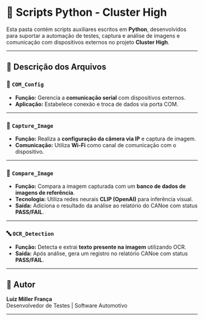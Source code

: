 # 🐍 Scripts Python - Cluster High

Esta pasta contém scripts auxiliares escritos em **Python**, desenvolvidos para suportar a automação de testes, captura e análise de imagens e comunicação com dispositivos externos no projeto **Cluster High**.

---

## 📜 Descrição dos Arquivos

### 🔌 `COM_Config`
- **Função:** Gerencia a **comunicação serial** com dispositivos externos.
- **Aplicação:** Estabelece conexão e troca de dados via porta COM.

---

### 📸 `Capture_Image`
- **Função:** Realiza a **configuração da câmera via IP** e captura de imagem.
- **Comunicação:** Utiliza **Wi-Fi** como canal de comunicação com o dispositivo.

---

### 🧠 `Compare_Image`
- **Função:** Compara a imagem capturada com um **banco de dados de imagens de referência**.
- **Tecnologia:** Utiliza redes neurais **CLIP (OpenAI)** para inferência visual.
- **Saída:** Adiciona o resultado da análise ao relatório do CANoe com status **PASS/FAIL**.

---

### 🔤 `OCR_Detection`
- **Função:** Detecta e extrai **texto presente na imagem** utilizando OCR.
- **Saída:** Após análise, gera um registro no relatório CANoe com status **PASS/FAIL**.

---

## 👤 Autor

**Luiz Miller França**  
Desenvolvedor de Testes | Software Automotivo

---

